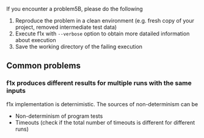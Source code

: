 If you encounter a problem5B, please do the following

1. Reproduce the problem in a clean environment (e.g. fresh copy of your project, removed intermediate test data)
2. Execute f1x with `--verbose` option to obtain more datailed information about execution
3. Save the working directory of the failing execution

## Common problems ##

### f1x produces different results for multiple runs with the same inputs  ###

f1x implementation is deternimistic. The sources of non-determinism can be

- Non-determinism of program tests
- Timeouts (check if the total number of timeouts is different for different runs)

